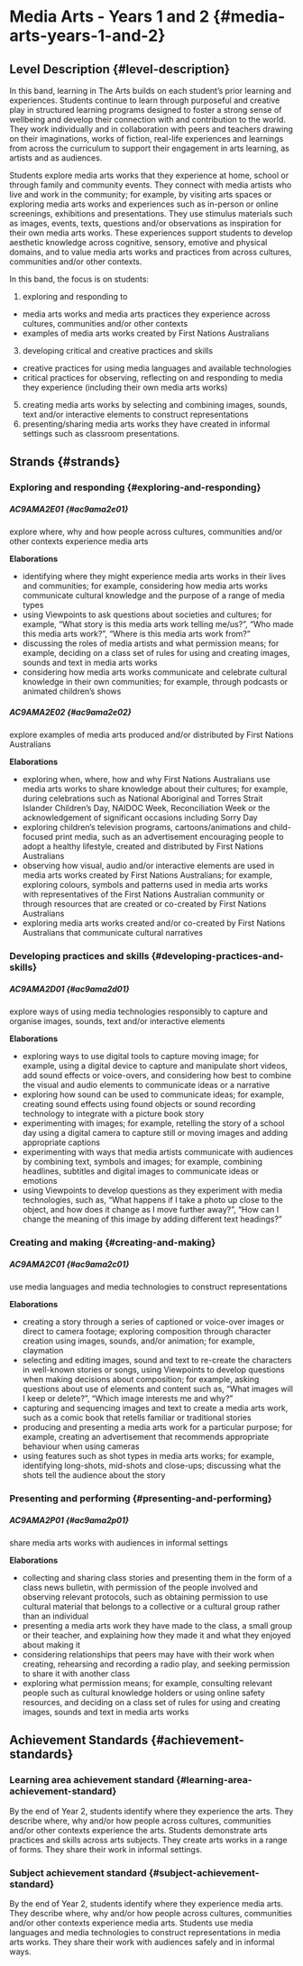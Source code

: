 # Media Arts - Years 1 and 2 {#media-arts-years-1-and-2}

## Level Description {#level-description}

In this band, learning in The Arts builds on each student’s prior learning and experiences. Students continue to learn through purposeful and creative play in structured learning programs designed to foster a strong sense of wellbeing and develop their connection with and contribution to the world. They work individually and in collaboration with peers and teachers drawing on their imaginations, works of fiction, real-life experiences and learnings from across the curriculum to support their engagement in arts learning, as artists and as audiences.

Students explore media arts works that they experience at home, school or through family and community events. They connect with media artists who live and work in the community; for example, by visiting arts spaces or exploring media arts works and experiences such as in-person or online screenings, exhibitions and presentations. They use stimulus materials such as images, events, texts, questions and/or observations as inspiration for their own media arts works. These experiences support students to develop aesthetic knowledge across cognitive, sensory, emotive and physical domains, and to value media arts works and practices from across cultures, communities and/or other contexts.

In this band, the focus is on students:

1.  exploring and responding to

*   media arts works and media arts practices they experience across cultures, communities and/or other contexts
*   examples of media arts works created by First Nations Australians

3.  developing critical and creative practices and skills

*   creative practices for using media languages and available technologies
*   critical practices for observing, reflecting on and responding to media they experience (including their own media arts works)

5.  creating media arts works by selecting and combining images, sounds, text and/or interactive elements to construct representations
6.  presenting/sharing media arts works they have created in informal settings such as classroom presentations.

## Strands {#strands}

### Exploring and responding {#exploring-and-responding}

##### AC9AMA2E01 {#ac9ama2e01}

explore where, why and how people across cultures, communities and/or other contexts experience media arts

**Elaborations**
*  identifying where they might experience media arts works in their lives and communities; for example, considering how media arts works communicate cultural knowledge and the purpose of a range of media types
*  using Viewpoints to ask questions about societies and cultures; for example, “What story is this media arts work telling me/us?”, “Who made this media arts work?”, “Where is this media arts work from?”
*  discussing the roles of media artists and what permission means; for example, deciding on a class set of rules for using and creating images, sounds and text in media arts works
*  considering how media arts works communicate and celebrate cultural knowledge in their own communities; for example, through podcasts or animated children’s shows

##### AC9AMA2E02 {#ac9ama2e02}

explore examples of media arts produced and/or distributed by First Nations Australians

**Elaborations**
*  exploring when, where, how and why First Nations Australians use media arts works to share knowledge about their cultures; for example, during celebrations such as National Aboriginal and Torres Strait Islander Children’s Day, NAIDOC Week, Reconciliation Week or the acknowledgement of significant occasions including Sorry Day
*  exploring children’s television programs, cartoons/animations and child-focused print media, such as an advertisement encouraging people to adopt a healthy lifestyle, created and distributed by First Nations Australians
*  observing how visual, audio and/or interactive elements are used in media arts works created by First Nations Australians; for example, exploring colours, symbols and patterns used in media arts works with representatives of the First Nations Australian community or through resources that are created or co-created by First Nations Australians
*  exploring media arts works created and/or co-created by First Nations Australians that communicate cultural narratives

### Developing practices and skills {#developing-practices-and-skills}

##### AC9AMA2D01 {#ac9ama2d01}

explore ways of using media technologies responsibly to capture and organise images, sounds, text and/or interactive elements

**Elaborations**
*  exploring ways to use digital tools to capture moving image; for example, using a digital device to capture and manipulate short videos, add sound effects or voice-overs, and considering how best to combine the visual and audio elements to communicate ideas or a narrative
*  exploring how sound can be used to communicate ideas; for example, creating sound effects using found objects or sound recording technology to integrate with a picture book story
*  experimenting with images; for example, retelling the story of a school day using a digital camera to capture still or moving images and adding appropriate captions
*  experimenting with ways that media artists communicate with audiences by combining text, symbols and images; for example, combining headlines, subtitles and digital images to communicate ideas or emotions
*  using Viewpoints to develop questions as they experiment with media technologies, such as, “What happens if I take a photo up close to the object, and how does it change as I move further away?”, “How can I change the meaning of this image by adding different text headings?”

### Creating and making {#creating-and-making}

##### AC9AMA2C01 {#ac9ama2c01}

use media languages and media technologies to construct representations

**Elaborations**
*  creating a story through a series of captioned or voice-over images or direct to camera footage; exploring composition through character creation using images, sounds, and/or animation; for example, claymation
*  selecting and editing images, sound and text to re-create the characters in well-known stories or songs, using Viewpoints to develop questions when making decisions about composition; for example, asking questions about use of elements and content such as, “What images will I keep or delete?”, “Which image interests me and why?”
*  capturing and sequencing images and text to create a media arts work, such as a comic book that retells familiar or traditional stories
*  producing and presenting a media arts work for a particular purpose; for example, creating an advertisement that recommends appropriate behaviour when using cameras
*  using features such as shot types in media arts works; for example, identifying long-shots, mid-shots and close-ups; discussing what the shots tell the audience about the story

### Presenting and performing {#presenting-and-performing}

##### AC9AMA2P01 {#ac9ama2p01}

share media arts works with audiences in informal settings

**Elaborations**
*  collecting and sharing class stories and presenting them in the form of a class news bulletin, with permission of the people involved and observing relevant protocols, such as obtaining permission to use cultural material that belongs to a collective or a cultural group rather than an individual
*  presenting a media arts work they have made to the class, a small group or their teacher, and explaining how they made it and what they enjoyed about making it
*  considering relationships that peers may have with their work when creating, rehearsing and recording a radio play, and seeking permission to share it with another class
*  exploring what permission means; for example, consulting relevant people such as cultural knowledge holders or using online safety resources, and deciding on a class set of rules for using and creating images, sounds and text in media arts works

## Achievement Standards {#achievement-standards}

### Learning area achievement standard {#learning-area-achievement-standard}
By the end of Year 2, students identify where they experience the arts. They describe where, why and/or how people across cultures, communities and/or other contexts experience the arts.
Students demonstrate arts practices and skills across arts subjects. They create arts works in a range of forms. They share their work in informal settings.

### Subject achievement standard {#subject-achievement-standard}
By the end of Year 2, students identify where they experience media arts. They describe where, why and/or how people across cultures, communities and/or other contexts experience media arts.
Students use media languages and media technologies to construct representations in media arts works. They share their work with audiences safely and in informal ways.